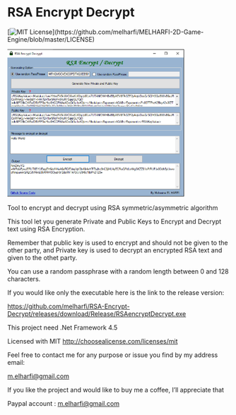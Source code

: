 # RSA Encrypt Decrypt
[![MIT License](https://img.shields.io/apm/l/atomic-design-ui.svg?)](https://github.com/melharfi/MELHARFI-2D-Game-Engine/blob/master/LICENSE)

<img src="resources/Capture.PNG" width = "400">

Tool to encrypt and decrypt using RSA symmetric/asymmetric algorithm

This tool let you generate Private and Public Keys to Encrypt and Decrypt text using RSA Encryption.

Remember that public key is used to encrypt and should not be given to the other party,
and Private key is used to decrypt an encrypted RSA text and given to the othet party.

You can use a random passphrase with a random length between 0 and 128 characters.

If you would like only the executable here is the link to the release version:

https://github.com/melharfi/RSA-Encrypt-Decrypt/releases/download/Release/RSAencryptDecrypt.exe

This project need .Net Framework 4.5



Licensed with MIT
http://choosealicense.com/licenses/mit

Feel free to contact me for any purpose or issue you find by my address email:

m.elharfi@gmail.com

If you like the project and would like to buy me a coffee, I’ll appreciate that

Paypal account : m.elharfi@gmail.com

